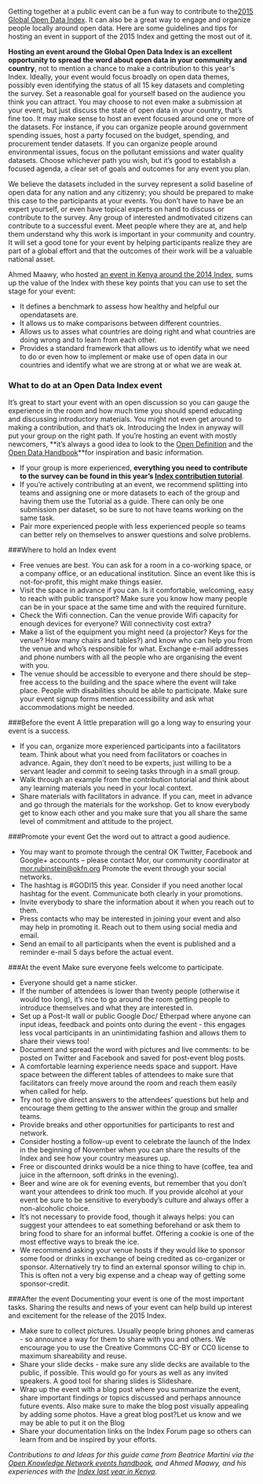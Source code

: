 Getting together at a public event can be a fun way to contribute to the[2015 Global Open Data Index](http://global.census.okfn.org/). It can also be a great way to engage and organize people locally around open data. Here are some guidelines and tips for hosting an event in support of the 2015 Index and getting the most out of it. 

**Hosting an event around the Global Open Data Index is an excellent opportunity to spread the word about open data in your community and country**, not to mention a chance to make a contribution to this year's Index. Ideally, your event would focus broadly on open data themes, possibly even identifying the status of all 15 key datasets and completing the survey. Set a reasonable goal for yourself based on the audience you think you can attract. You may choose to not even make a submission at your event, but just discuss the state of open data in your country, that’s fine too. It may make sense to host an event focused around one or more of the datasets. For instance, if you can organize people around government spending issues, host a party focused on the budget, spending, and procurement tender datasets. If you can organize people around environmental issues, focus on the pollutant emissions and water
quality datasets. Choose whichever path you wish, but it’s good to establish a focused agenda, a clear set of goals and outcomes for any event you plan. 

We believe the datasets included in the survey represent a solid baseline of open data for any nation and any citizenry; you should be prepared to make this case to the participants at your events. You don’t have to have be an expert yourself, or even have topical experts on hand to discuss or contribute to the survey. Any group of interested andmotivated citizens can contribute to a successful event. Meet people where they are at, and help them understand why this work is important in your community and country. It will set a good tone for your event by helping participants realize they are part of a global effort and that the outcomes of their work will be a valuable national asset. 

Ahmed Maawy, who hosted [an event in Kenya around the 2014
Index](http://index.okfn.org/stories/2014/kenya/), sums up the value of
the Index with these key points that you can use to set the stage for
your event:

- It defines a benchmark to assess how healthy and helpful our opendatasets are.
- It allows us to make comparisons between different countries.
- Allows us to asses what countries are doing right and what countries are doing wrong and to learn from each other.
- Provides a standard framework that allows us to identify what we need to do or even how to implement or make use of open data in our countries and identify what we are strong at or what we are weak at.

### What to do at an Open Data Index event

It’s great to start your event with an open discussion so you can gauge
the experience in the room and how much time you should spend educating
and discussing introductory materials. You might not even get around to
making a contribution, and that’s ok. Introducing the Index in anyway
will put your group on the right path. If you’re hosting an event with
mostly newcomers, **it’s always a good idea to look to the [Open
Definition](http://opendefinition.org/) and the [Open Data
Handbook](http://opendatahandbook.org/)**for inspiration and basic
information.

- If your group is more experienced, **everything you need to contribute to the survey can be found in this year’s [Index contribution tutorial](http://global.census.okfn.org/tutorial/)**.
- If you’re actively contributing at an event, we recommend splitting into teams and assigning one or more datasets to each of the group and having them use the Tutorial as a guide. There can only be one submission per dataset, so be sure to not have teams working on the same task.
- Pair more experienced people with less experienced people so teams can better rely on themselves to answer questions and solve problems.

###Where to hold an Index event
- Free venues are best. You can ask for a room in a co-working space, or a company office, or an educational institution. Since an event like this is not-for-profit, this might make things easier.
- Visit the space in advance if you can. Is it comfortable, welcoming, easy to reach with public transport? Make sure you know how many people can be in your space at the same time and with the required furniture.
- Check the Wifi connection. Can the venue provide Wifi capacity for enough devices for everyone? Will connectivity cost extra?
- Make a list of the equipment you might need (a projector? Keys for the venue? How many chairs and tables?) and know who can help you from the venue and who’s responsible for what. Exchange e-mail addresses and phone numbers with all the people who are organising the event with you.
- The venue should be accessible to everyone and there should be step-free access to the building and the space where the event will take place. People with disabilities should be able to participate. Make sure your event signup forms mention accessibility and ask what accommodations might be needed.

###Before the event
A little preparation will go a long way to ensuring your event is a success.
- If you can, organize more experienced participants into a facilitators team. 
Think about what you need from facilitators or coaches in advance. Again, they don’t need to be experts, just willing to be a servant leader and commit to seeing tasks through in a small group.
- Walk through an example from the contribution tutorial and think about any learning materials you need in your local context. 
- Share materials with facilitators in advance. If you can, meet in advance and go through the materials for the workshop. Get to know everybody get to know each other and you make sure that you all share the same level of commitment and attitude to the project.

###Promote your event
Get the word out to attract a good audience.
- You may want to promote through the central OK Twitter, Facebook and Google+ accounts – please contact Mor, our community coordinator at mor.rubinstein@okfn.org
Promote the event through your social networks.
- The hashtag is #GODI15 this year. Consider if you need another local hashtag for the event. Communicate both clearly in your promotions.
- Invite everybody to share the information about it when you reach out to them.
- Press contacts who may be interested in joining your event and also may help in promoting it. Reach out to them using social media and email.
- Send an email to all participants when the event is published and a reminder e-mail 5 days before the actual event.

###At the event
Make sure everyone feels welcome to participate.
- Everyone should get a name sticker.
- If the number of attendees is lower than twenty people (otherwise it would too long), it’s nice to go around the room getting people to introduce themselves and what they are interested in.
- Set up a Post-It wall or public Google Doc/ Etherpad where anyone can input ideas, feedback and points onto during the event - this engages less vocal participants in an unintimidating fashion and allows them to share their views too!
- Document and spread the word with pictures and live comments: to be posted on Twitter and Facebook and saved for post-event blog posts.
- A comfortable learning experience needs space and support. Have space between the different tables of attendees to make sure that facilitators can freely move around the room and reach them easily when called for help.
- Try not to give direct answers to the attendees’ questions but help and encourage them getting to the answer within the group and smaller teams.
- Provide breaks and other opportunities for participants to rest and network.
- Consider hosting a follow-up event to celebrate the launch of the Index in the beginning of November when you can share the results of the Index and see how your country measures up.
- Free or discounted drinks would be a nice thing to have (coffee, tea and juice in the afternoon, soft drinks in the evening). 
- Beer and wine are ok for evening events, but remember that you don’t want your attendees to drink too much. If you provide alcohol at your event be sure to be sensitive to everybody’s culture and always offer a non-alcoholic choice. 
- It’s not necessary to provide food, though it always helps: you can suggest your attendees to eat something beforehand or ask them to bring food to share for an informal buffet. Offering a cookie is one of the most effective ways to break the ice. 
- We recommend asking your venue hosts if they would like to sponsor some food or drinks in exchange of being credited as co-organizer or sponsor. Alternatively try to find an external sponsor willing to chip in. This is often not a very big expense and a cheap way of getting some sponsor-credit.

###After the event
Documenting your event is one of the most important tasks. Sharing the results and news of your event can help build up interest and excitement for the release of the 2015 Index. 

- Make sure to collect pictures. Usually people bring phones and cameras - so announce a way for them to share with you and others. We encourage you to use the Creative Commons CC-BY or CC0 license to maximum shareability and reuse.
- Share your slide decks - make sure any slide decks are available to the public, if possible. This would go for yours as well as any invited speakers. A good tool for sharing slides is Slideshare.
- Wrap up the event with a blog post where you summarize the event, share important findings or topics discussed and perhaps announce future events. Also make sure to make the blog post visually appealing by adding some photos. Have a great blog post?Let us know and we may be able to put it on the Blog
- Share your documentation links on the Index Forum page so others can learn from and be inspired by your efforts.

*Contributions to and Ideas for this guide came from Beatrice Martini via the [Open Knowledge Network events handbook](http://wiki.okfn.org/Events_Handbook), and Ahmed Maawy, and his experiences with the [Index last year in Kenya](http://index.okfn.org/stories/2014/kenya/).*
